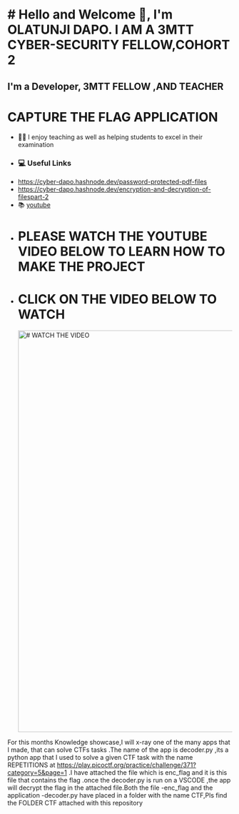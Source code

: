 # # Hello and Welcome 👋, I'm OLATUNJI DAPO. I AM A 3MTT CYBER-SECURITY FELLOW,COHORT 2
## I'm a Developer, 3MTT FELLOW ,AND TEACHER
# CAPTURE THE FLAG APPLICATION 
- 👨‍🏫 I enjoy teaching  as well as helping students to excel in their examination
- ### 💻 Useful Links
- https://cyber-dapo.hashnode.dev/password-protected-pdf-files
- https://cyber-dapo.hashnode.dev/encryption-and-decryption-of-filespart-2
- 📚 [youtube ](https://www.youtube.com/watch?v=7ucY3udcu8Y)
- # PLEASE WATCH THE YOUTUBE VIDEO BELOW TO LEARN HOW TO MAKE THE PROJECT
- #  CLICK ON THE  VIDEO BELOW TO WATCH <a href="https://www.youtube.com/watch?v=7ucY3udcu8Y" target="_blank">
    <img src="https://github.com/dapo4u/CaptureTheFlag/blob/main/Screenshot_28.jpg" alt="# WATCH THE VIDEO" width="700" height="900" />
</a>

For this months Knowledge showcase,I will x-ray one of the many apps that I  made, that  can solve CTFs tasks .The name of the app is decoder.py ,its a python app that I used to solve  a given CTF task with the name REPETITIONS  at https://play.picoctf.org/practice/challenge/371?category=5&page=1 .I have attached the file which is enc_flag and it is this file  that contains the flag .once the decoder.py is run on a VSCODE ,the app will decrypt the flag in the attached file.Both the file -enc_flag and the application -decoder.py have placed in a folder with the name CTF,Pls find the FOLDER CTF attached with this repository 
